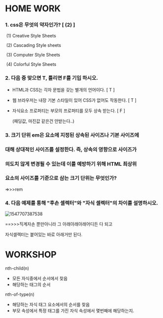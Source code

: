 # HOME WORK



### 1. css은 무엇의 약자인가? [  (2)  ]

​	(1) Creative Style Sheets

​	(2) Cascading Style sheets

​	(3) Computer Style Sheets

​	(4) Colorful Style Sheets



### 2. 다음 중 맞으면 T, 틀리면 F를 기입 하시오.

- HTML과 CSS는 각자 문법을 갖는 별개의 언어이다. [  T  ]

- 웹 브라우저는 내장 기본 스타일이 있어 CSS가 없어도 작동한다. [  T  ]

- 자식요소 프로퍼티는 부모의 프로퍼티를 모두 상속 받는다. [ F ]

  (패딩값, 마진값 같은건 안받는다..)

### 3. 크기 단위 em은 요소에 지정된 상속된 사이즈나 기본 사이즈에

### 대해 상대적인 사이즈를 설정한다. 즉, 상속의 영향으로 사이즈가

### 의도치 않게 변경될 수 있는데 이를 예방하기 위해 HTML 최상위

### 요소의 사이즈를 기준으로 삼는 크기 단위는 무엇인가?

=>>>rem



### 4. 다음 예제를 통해 "후손 셀렉터"와 "자식 셀렉터"의 차이를 설명하시오.

![1547707387538](C:\Users\student\AppData\Roaming\Typora\typora-user-images\1547707387538.png)



==>>>직계자손 뿐만아니라 그 아래아래아래어디든 다 되고

자식셀렉터는 붙어있는 바로 아래거만 된다.





# WORKSHOP

nth-child(n)

- 모든 자식중에서 순서에서 찾음
- 해당하는 태그의 순서

nth-of-type(n)

- 해당하는 자식 태그 요소에서의 순서를 찾음
- 부모 속성에서 특정 태그를 가진 자식 속성에서 몇번째에 해당하는지.



